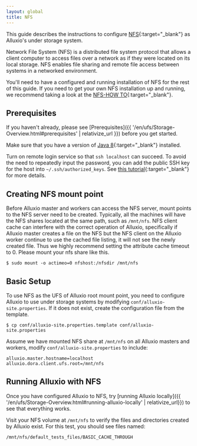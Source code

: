 ```yaml
---
layout: global
title: NFS
---
```



This guide describes the instructions to configure [NFS](http://nfs.sourceforge.net){:target="_blank"} as Alluxio's under
storage system.

Network File System (NFS) is a distributed file system protocol that allows a client computer to access files over a network as if they were located on its local storage. NFS enables file sharing and remote file access between systems in a networked environment.

You'll need to have a configured and running installation of NFS for the rest of this guide.
If you need to get your own NFS installation up and running, we recommend taking a look at the
[NFS-HOW TO](http://nfs.sourceforge.net/nfs-howto/){:target="_blank"}.

## Prerequisites

If you haven't already, please see [Prerequisites]({{ '/en/ufs/Storage-Overview.html#prerequisites' | relativize_url }}) before you get started.

Make sure that you have a version of
[Java 8](https://adoptopenjdk.net/releases.html?variant=openjdk8&jvmVariant=hotspot){:target="_blank"} installed.

Turn on remote login service so that `ssh localhost` can succeed. To avoid the need to
repeatedly input the password, you can add the public SSH key for the host into
`~/.ssh/authorized_keys`. See [this tutorial](http://www.linuxproblem.org/art_9.html){:target="_blank"} for more details.

## Creating NFS mount point

Before Alluxio master and workers can access the NFS server, mount points to the NFS server need to be created.
Typically, all the machines will have the NFS shares located at the same path, such as `/mnt/nfs`.
NFS client cache can interfere with the correct operation of Alluxio, specifically if Alluxio master creates a file on the NFS but the NFS client on the Alluxio worker continue to use the cached file listing, it will not see the newly created file. 
Thus we highly recommend setting the attribute cache timeout to 0. 
Please mount your nfs share like this. 

```shell
$ sudo mount -o actimeo=0 nfshost:/nfsdir /mnt/nfs
```

## Basic Setup

To use NFS as the UFS of Alluxio root mount point, you need to configure Alluxio to use under storage systems by modifying `conf/alluxio-site.properties`. If it does not exist, create the configuration file from the template.

```shell
$ cp conf/alluxio-site.properties.template conf/alluxio-site.properties
```

Assume we have mounted NFS share at `/mnt/nfs` on all Alluxio masters and workers, modify `conf/alluxio-site.properties` to include:

```properties
alluxio.master.hostname=localhost
alluxio.dora.client.ufs.root=/mnt/nfs
```

## Running Alluxio with NFS

Once you have configured Alluxio to NFS, try [running Alluxio locally]({{ '/en/ufs/Storage-Overview.html#running-alluxio-locally' | relativize_url}}) to see that everything works.

Visit your NFS volume at `/mnt/nfs` to verify the files and directories created by Alluxio exist.
For this test, you should see files named:

```
/mnt/nfs/default_tests_files/BASIC_CACHE_THROUGH
```
